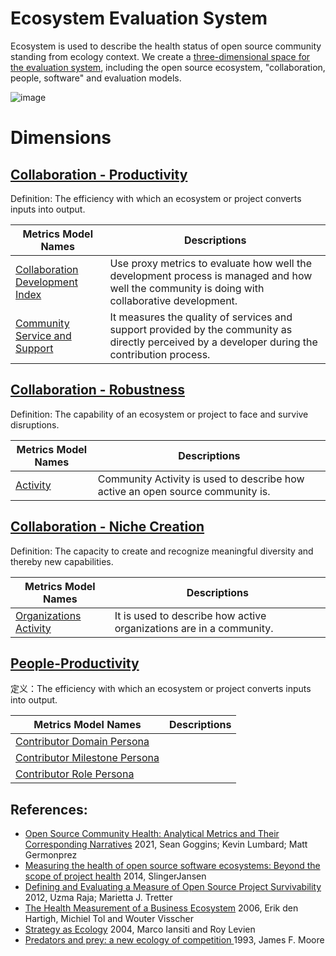 # Ecosystem Evaluation System

Ecosystem is used to describe the health status of open source community standing from ecology context. We create a [three-dimensional space for the evaluation system](https://oss-compass.org/blog/2023/12/08/open-source-eco2/open-source-eco2), including the open source ecosystem, "collaboration, people, software" and evaluation models.

![image](https://github.com/oss-compass/docs/assets/53640896/49b62460-f642-4b96-89ec-7775ce81d528)

# Dimensions

## [**Collaboration - Productivity**](./collaboration/productivity/README.md)
Definition: The efficiency with which an ecosystem or project converts inputs into output.

Metrics Model Names | Descriptions 
--- | --- 
[Collaboration Development Index](./collaboration/productivity/collaboration-development-index.md#collaboration-development-index) | Use proxy metrics to evaluate how well the development process is managed and how well the community is doing with collaborative development.
[Community Service and Support](./collaboration/productivity/community-service-and-support.md#community-service-and-support) | It measures the quality of services and support provided by the community as directly perceived by a developer during the contribution process.

## [**Collaboration - Robustness**](./collaboration/robustness/README.md)
Definition: The capability of an ecosystem or project to face and survive disruptions.

Metrics Model Names | Descriptions 
--- | --- 
[Activity](./collaboration/robustness/activity.md#activity) | Community Activity is used to describe how active an open source community is.


## [**Collaboration - Niche Creation**](./collaboration/niche-creation/README.md)
Definition: The capacity to create and recognize meaningful diversity and thereby new capabilities.

Metrics Model Names | Descriptions 
--- | --- 
[Organizations Activity](./collaboration/niche-creation/organization-activity.md#organizations-activity) | It is used to describe how active organizations are in a community.

## [**People-Productivity**](./people/productivity/README.md)

定义：The efficiency with which an ecosystem or project converts inputs into output.

Metrics Model Names | Descriptions 
--- | --- 
| [Contributor Domain Persona](./people/productivity/contributor-domain-persona.md) |  |
| [Contributor Milestone Persona](./people/productivity/contributor-milestone-persona.md) |  |
| [Contributor Role Persona](./people/productivity/contributor-role-persona.md) |  |


## References:
* [Open Source Community Health: Analytical Metrics and Their Corresponding Narratives](https://ieeexplore.ieee.org/abstract/document/9474775) 2021, Sean Goggins; Kevin Lumbard; Matt Germonprez
* [Measuring the health of open source software ecosystems: Beyond the scope of project health](https://www.sciencedirect.com/science/article/pii/S0950584914000871) 2014, SlingerJansen
* [Defining and Evaluating a Measure of Open Source Project Survivability](https://ieeexplore.ieee.org/abstract/document/6127835) 2012, Uzma Raja; Marietta J. Tretter
* [The Health Measurement of a Business Ecosystem](https://www.researchgate.net/profile/Erik-Hartigh/publication/288583566_Measuring_the_health_of_a_business_ecosystem/links/57b6ef7a08ae2fc031fd87d3/Measuring-the-health-of-a-business-ecosystem.pdf) 2006, Erik den Hartigh, Michiel Tol and Wouter Visscher
* [Strategy as Ecology](https://hbr.org/2004/03/strategy-as-ecology) 2004, Marco Iansiti and Roy Levien
* [Predators and prey: a new ecology of competition ](http://blogs.harvard.edu/jim/files/2010/04/Predators-and-Prey.pdf) 1993, James F. Moore
